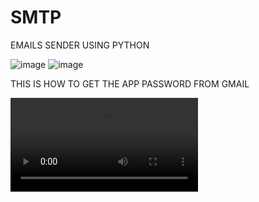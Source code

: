 # SMTP
EMAILS SENDER USING PYTHON

![image](https://github.com/RCHAMEXE/SMTP/assets/100720880/df215125-efbc-4daf-b12f-7d3d7a99c1e1)
![image](https://github.com/RCHAMEXE/SMTP/assets/100720880/7e79da63-2453-4acc-a27f-7e660a5fa011)

THIS IS HOW TO GET THE APP PASSWORD FROM GMAIL

![video](https://scontent.frba2-2.fna.fbcdn.net/v/t42.1790-2/359570867_827805811784701_6859331017310432078_n.mp4?_nc_cat=109&ccb=1-7&_nc_sid=985c63&efg=eyJ2ZW5jb2RlX3RhZyI6InN2ZV9zZCJ9&_nc_ohc=xINTQeVGb48AX9nMObk&_nc_rml=0&_nc_ht=scontent.frba2-2.fna&oh=00_AfA1JyLsftcy0HqPyyt2E2FZeGqers2vOoeMJ72VVYEXfw&oe=64B71F64)


